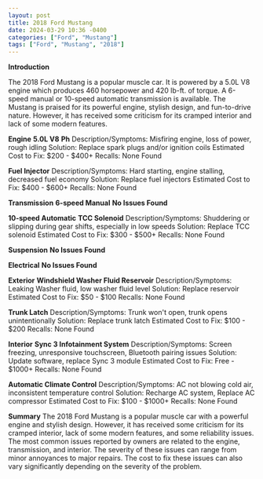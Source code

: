 ```yaml
---
layout: post
title: 2018 Ford Mustang
date: 2024-03-29 10:36 -0400
categories: ["Ford", "Mustang"]
tags: ["Ford", "Mustang", "2018"]
---
```

**Introduction**

The 2018 Ford Mustang is a popular muscle car. It is powered by a 5.0L V8 engine which produces 460 horsepower and 420 lb-ft. of torque. A 6-speed manual or 10-speed automatic transmission is available. The Mustang is praised for its powerful engine, stylish design, and fun-to-drive nature. However, it has received some criticism for its cramped interior and lack of some modern features.

**Engine**
**5.0L V8**
**Ph**
Description/Symptoms: Misfiring engine, loss of power, rough idling
Solution: Replace spark plugs and/or ignition coils
Estimated Cost to Fix: $200 - $400+
Recalls: None Found

**Fuel Injector**
Description/Symptoms: Hard starting, engine stalling, decreased fuel economy
Solution: Replace fuel injectors
Estimated Cost to Fix: $400 - $600+
Recalls: None Found

**Transmission**
**6-speed Manual**
**No Issues Found**

**10-speed Automatic**
**TCC Solenoid**
Description/Symptoms: Shuddering or slipping during gear shifts, especially in low speeds
Solution: Replace TCC solenoid
Estimated Cost to Fix: $300 - $500+
Recalls: None Found

**Suspension**
**No Issues Found**

**Electrical**
**No Issues Found**

**Exterior**
**Windshield Washer Fluid Reservoir**
Description/Symptoms: Leaking Washer fluid, low washer fluid level
Solution: Replace reservoir
Estimated Cost to Fix: $50 - $100
Recalls: None Found

**Trunk Latch**
Description/Symptoms: Trunk won't open, trunk opens unintentionally
Solution: Replace trunk latch
Estimated Cost to Fix: $100 - $200
Recalls: None Found

**Interior**
**Sync 3 Infotainment System**
Description/Symptoms: Screen freezing, unresponsive touchscreen, Bluetooth pairing issues
Solution: Update software, replace Sync 3 module
Estimated Cost to Fix: Free - $1000+
Recalls: None Found

**Automatic Climate Control**
Description/Symptoms: AC not blowing cold air, inconsistent temperature control
Solution: Recharge AC system, Replace AC compressor
Estimated Cost to Fix: $100 - $1000+
Recalls: None Found

**Summary**
The 2018 Ford Mustang is a popular muscle car with a powerful engine and stylish design. However, it has received some criticism for its cramped interior, lack of some modern features, and some reliability issues. The most common issues reported by owners are related to the engine, transmission, and interior. The severity of these issues can range from minor annoyances to major repairs. The cost to fix these issues can also vary significantly depending on the severity of the problem.
